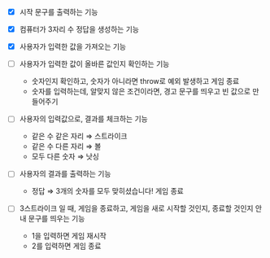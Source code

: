 - [x] 시작 문구를 출력하는 기능
- [x] 컴퓨터가 3자리 수 정답을 생성하는 기능
- [x] 사용자가 입력한 값을 가져오는 기능
- [ ] 사용자가 입력한 값이 올바른 값인지 확인하는 기능

  - 숫자인지 확인하고, 숫자가 아니라면 throw로 예외 발생하고 게임 종료
  - 숫자를 입력하는데, 알맞지 않은 조건이라면, 경고 문구를 띄우고 빈 값으로 만들어주기

- [ ] 사용자의 입력값으로, 결과를 체크하는 기능

  - 같은 수 같은 자리 ⇒ 스트라이크
  - 같은 수 다른 자리 ⇒ 볼
  - 모두 다른 숫자 ⇒ 낫싱

- [ ] 사용자의 결과를 출력하는 기능
  - 정답 ⇒ 3개의 숫자를 모두 맞히셨습니다! 게임 종료
- [ ] 3스트라이크 일 때, 게임을 종료하고, 게임을 새로 시작할 것인지, 종료할 것인지 안내 문구를 띄우는 기능
  - 1을 입력하면 게임 재시작
  - 2를 입력하면 게임 종료
